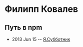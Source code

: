 # Филипп Ковалев

## Путь в npm
- 2013 Jun 15 -- [Я.Субботник](https://events.yandex.ru/lib/talks/937/)    
